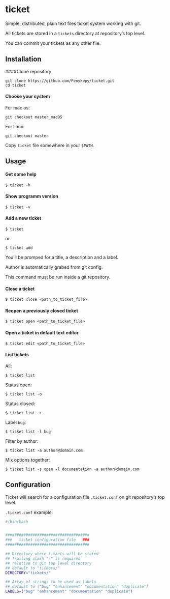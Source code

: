# ticket
Simple, distributed, plain text files ticket system working with git.

All tickets are stored in a `tickets` directory at repository’s top level.

You can commit your tickets as any other file.

## Installation

####Clone repository
```
git clone https://github.com/Fenykepy/ticket.git
cd ticket
```

#### Choose your system

For mac os:
```
git checkout master_macOS
```

For linux:
```
git checkout master
```

Copy `ticket` file somewhere in your `$PATH`.


## Usage

#### Get some help
```
$ ticket -h
```

#### Show programm version
```
$ ticket -v
```

#### Add a new ticket
```
$ ticket
```

or

```
$ ticket add
```
You’ll be promped for a title, a description and a label.

Author is automatically grabed from git config.

This command must be run inside a git repository.

#### Close a ticket
```
$ ticket close <path_to_ticket_file>
```

#### Reopen a previously closed ticket
```
$ ticket open <path_to_ticket_file>
```

#### Open a ticket in default text editor
```
$ ticket edit <path_to_ticket_file>
```
#### List tickets
All:
```
$ ticket list
```

Status open:
```
$ ticket list -o
```

Status closed:
```
$ ticket list -c
```

Label `bug`:
```
$ ticket list -l bug
```

Filter by author:
```
$ ticket list -a author@domain.com
```

Mix options together:
```
$ ticket list -s open -l documentation -a author@domain.com
```

## Configuration

Ticket will search for a configuration file `.ticket.conf` on git repository’s top level.

 `.ticket.conf` example:

```bash
#/bin/bash


#####################################
###   ticket configuration file   ###
#####################################

## Directory where tickets will be stored
## Trailing slash "/" is required
## relative to git top level directory
## default to "tickets/"
DIRECTORY="tickets/"

## Array of strings to be used as labels
## default to ("bug" "enhancement" "documentation" "duplicate")
LABELS=("bug" "enhancement" "documentation" "duplicate")
```
